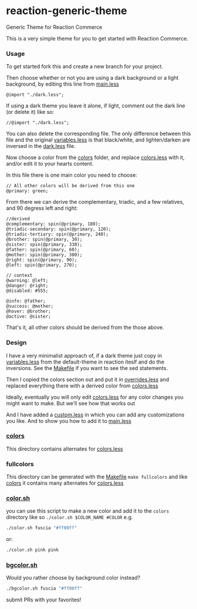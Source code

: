 # reaction-generic-theme
Generic Theme for Reaction Commerce

This is a very simple theme for you to get started with Reaction
Commerce.

### Usage

To get started fork this and create a new branch for your project.

Then choose whether or not you are using a dark
background or a light background, by editing this line from
[main.less](client/styles/main.less)

```
@import "./dark.less";
```

If using a dark theme you leave it alone, if light, comment out the
dark line (or delete it) like so:

```
//@import "./dark.less";
```

You can also delete the corresponding file.  The only difference between this file and the original
[variables.less](https://github.com/reactioncommerce/reaction/blob/master/imports/plugins/included/default-theme/client/styles/variables.less)
is that black/white, and lighten/darken are inversed in the [dark.less](client/styles/dark.less) file.

Now choose a color from the [colors](client/styles/colors) folder, and
replace [colors.less](client/styles/colors.less) with it, and/or edit it to your hearts content.

In this file there is one main color you need to choose:

```
// All other colors will be derived from this one
@primary: green;
```

From there we can derive the complementary, triadic, and a few
relatives, and 90 degress left and right:

```
//derived
@complementary: spin(@primary, 180);
@triadic-secondary: spin(@primary, 120);
@triadic-tertiary: spin(@primary, 240);
@brother: spin(@primary, 30);
@sister: spin(@primary, 330);
@father: spin(@primary, 60);
@mother: spin(@primary, 300);
@right: spin(@primary, 90);
@left: spin(@primary, 270);

// context
@warning: @left;
@danger: @right;
@disabled: #555;

@info: @father;
@success: @mother;
@hover: @brother;
@active: @sister;
```

That's it, all other colors should be derived from the those above.

### Design

I have a very minimalist approach of, if a dark theme just copy in
[variables.less](https://github.com/reactioncommerce/reaction/blob/master/imports/plugins/included/default-theme/client/styles/variables.less)
from the default-theme in reaction iteslf and do the inversions.
See the [Makefile](client/styles/Makefile) if you want to see the sed
statements.

Then I copied the colors section out and put it in [overrides.less](client/styles/overrides.less)
and replaced everything there with a derived color from
[colors.less](client/styles/colors.less)

Ideally, eventually you will only edit
[colors.less](client/styles/colors.less)
for any color changes you might want to make.  But we'll see how that
works out

And I have added a [custom.less](client/styles/custom.less) in which you
can add any customizations you like.  And to show you how to add it to
[main.less](client/styles/main.less)

### [colors](client/styles/colors)

This directory contains alternates for
[colors.less](client/styles/colors.less)

### fullcolors

This directory can be generated with the
[Makefile](client/styles/Makefile)
`make fullcolors` and like
[colors](client/styles/colors)
it contains many alternates for
[colors.less](client/styles/colors.less)

### [color.sh](client/styles/color.sh)

you can use this script to make a new color and add it to the `colors`
directory like so `./color.sh $COLOR_NAME #COLOR`  e.g.

```sh
./color.sh fuscia "#ff00ff"
```

or:

```sh
./color.sh pink pink
```

### [bgcolor.sh](client/styles/bgcolor.sh)

Would you rather choose by background color instead?

```sh
./bgcolor.sh fuscia "#ff00ff"
```




submit PRs with your favorites!

